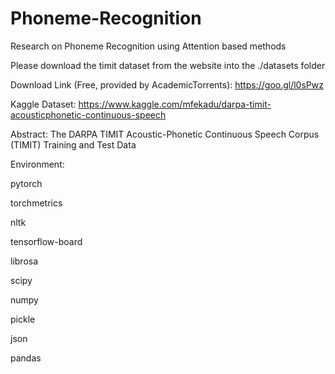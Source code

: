 # Phoneme-Recognition
Research on Phoneme Recognition using Attention based methods

Please download the timit dataset from the website into the ./datasets folder

Download Link (Free, provided by AcademicTorrents): https://goo.gl/l0sPwz

Kaggle Dataset: https://www.kaggle.com/mfekadu/darpa-timit-acousticphonetic-continuous-speech

Abstract: The DARPA TIMIT Acoustic-Phonetic Continuous Speech Corpus (TIMIT) Training and Test Data

Environment:

pytorch

torchmetrics

nltk

tensorflow-board

librosa

scipy

numpy

pickle

json

pandas

